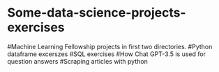 # Some-data-science-projects-exercises

#Machine Learning Fellowship projects in first two directories. 
#Python dataframe excerszes 
#SQL exercises
#How Chat GPT-3.5 is used for question answers
#Scraping articles with python
